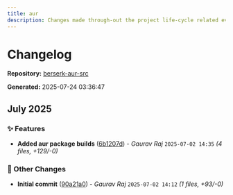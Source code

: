 ```yaml
---
title: aur
description: Changes made through-out the project life-cycle related everything.
---
```


# Changelog

**Repository:** [berserk-aur-src](https://gitlab.com/berserkarch/berserk-packages/berserk-aur-src.git)

**Generated:** 2025-07-24 03:36:47

## July 2025

### ✨ Features

- **Added aur package builds** ([6b1207d](https://gitlab.com/berserkarch/berserk-packages/berserk-aur-src/-/commit/6b1207d9ac22bf1f7843b1bbf30fa9db65df6bd9)) - *Gaurav Raj* `2025-07-02 14:35` *(4 files, +129/-0)*

### 🔧 Other Changes

- **Initial commit** ([90a21a0](https://gitlab.com/berserkarch/berserk-packages/berserk-aur-src/-/commit/90a21a0f4c93dc696f4ebd137e2985d1de0f35df)) - *Gaurav Raj* `2025-07-02 14:12` *(1 files, +93/-0)*

